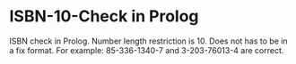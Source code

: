 # ISBN-10-Check in Prolog
ISBN check in Prolog. Number length restriction is 10. Does not has to be in a fix format. For example: 85-336-1340-7 and 3-203-76013-4 are correct.

